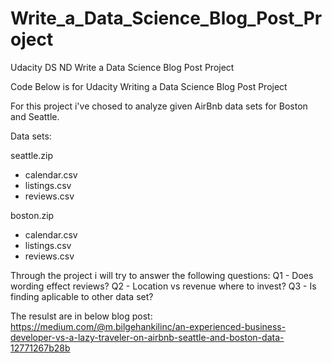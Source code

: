 # Write_a_Data_Science_Blog_Post_Project
Udacity DS ND Write a Data Science Blog Post Project

Code Below is for Udacity Writing a Data Science Blog Post Project

For this project i've chosed to analyze given AirBnb data sets for Boston and Seattle.

Data sets:

seattle.zip
  - calendar.csv
  - listings.csv
  - reviews.csv

boston.zip
  - calendar.csv
  - listings.csv
  - reviews.csv

Through the project i will try to answer the following questions:
  Q1 - Does wording effect reviews?
  Q2 - Location vs revenue where to invest?
  Q3 - Is finding aplicable to other data set?
  
The resulst are in below blog post: https://medium.com/@m.bilgehankilinc/an-experienced-business-developer-vs-a-lazy-traveler-on-airbnb-seattle-and-boston-data-12771267b28b

